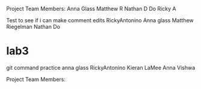 

Project Team Members:
Anna Glass
Matthew R
Nathan D Do
Ricky A

Test to see if i can make comment edits
RickyAntonino
Anna glass
Matthew Riegelman
Nathan Do
# lab3
git command practice
anna glass
RickyAntonino 
Kieran LaMee
Anna
Vishwa



Project Team Members:

